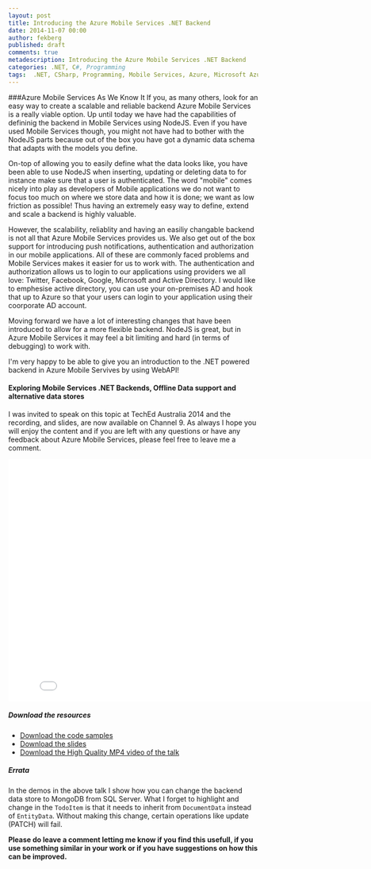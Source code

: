```yaml
---
layout: post
title: Introducing the Azure Mobile Services .NET Backend
date: 2014-11-07 00:00
author: fekberg
published: draft
comments: true
metadescription: Introducing the Azure Mobile Services .NET Backend
categories: .NET, C#, Programming
tags:  .NET, CSharp, Programming, Mobile Services, Azure, Microsoft Azure, Microsoft Azure Mobile Services, Mobile Services .NET Backend, MongoDB
---
```


###Azure Mobile Services As We Know It
If you, as many others, look for an easy way to create a scalable and reliable backend Azure Mobile Services is a really viable option. Up until today we have had the capabilities of defininig the backend in Mobile Services using NodeJS. Even if you have used Mobile Services though, you might not have had to bother with the NodeJS parts because out of the box you have got a dynamic data schema that adapts with the models you define.

On-top of allowing you to easily define what the data looks like, you have been able to use NodeJS when inserting, updating or deleting data to for instance make sure that a user is authenticated. The word "mobile" comes nicely into play as developers of Mobile applications we do not want to focus too much on where we store data and how it is done; we want as low friction as possible! Thus having an extremely easy way to define, extend and scale a backend is highly valuable.
<!--excerpt-->
However, the scalability, reliablity and having an easiliy changable backend is not all that Azure Mobile Services provides us. We also get out of the box support for introducing push notifications, authentication and authorization in our mobile applications. All of these are commonly faced problems and Mobile Services makes it easier for us to work with. The authentication and authorization allows us to login to our applications using providers we all love: Twitter, Facebook, Google, Microsoft and Active Directory. I would like to emphesise active directory, you can use your on-premises AD and hook that up to Azure so that your users can login to your application using their coorporate AD account.

Moving forward we have a lot of interesting changes that have been introduced to allow for a more flexible backend. NodeJS is great, but in Azure Mobile Services it may feel a bit limiting and hard (in terms of debugging) to work with.

I'm very happy to be able to give you an introduction to the .NET powered backend in Azure Mobile Servives by using WebAPI!

#### Exploring Mobile Services .NET Backends, Offline Data support and alternative data stores
I was invited to speak on this topic at TechEd Australia 2014 and the recording, and slides, are now available on Channel 9. As always I hope you will enjoy the content and if you are left with any questions or have any feedback about Azure Mobile Services, please feel free to leave me a comment.

<div class="video-container">
<iframe src="//channel9.msdn.com/Events/TechEd/Australia/2014/WPD408/player?h=488&w=815" style="height:488px;width:815px;" allowFullScreen frameBorder="0" scrolling="no"></iframe>
</div>

##### Download the resources
* [Download the code samples](https://github.com/fekberg/TechEd-2014)
* [Download the slides](http://video.ch9.ms/sessions/teched/au/2014/WPD408.pptx)
* [Download the High Quality MP4 video of the talk](http://video.ch9.ms/sessions/teched/au/2014/WPD408.mp4)

##### Errata
In the demos in the above talk I show how you can change the backend data store to MongoDB from SQL Server. What I forget to highlight and change in the `TodoItem` is that it needs to inherit from `DocumentData` instead of `EntityData`. Without making this change, certain operations like update (PATCH) will fail.

**Please do leave a comment letting me know if you find this usefull, if you use something similar in your work or if you have suggestions on how this can be improved.**